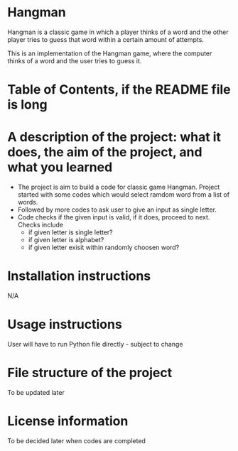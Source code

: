 # Hangman
Hangman is a classic game in which a player thinks of a word and the other player tries to guess that word within a certain amount of attempts.

This is an implementation of the Hangman game, where the computer thinks of a word and the user tries to guess it. 

# Table of Contents, if the README file is long

# A description of the project: what it does, the aim of the project, and what you learned
- The project is aim to build a code for classic game Hangman. Project started with some codes which would select ramdom word from a list of words.
- Followed by more codes to ask user to give an input as single letter.
- Code checks if the given input is valid, if it does, proceed to next. Checks include 
    - if given letter is single letter?
    - if given letter is alphabet?
    - if given letter exisit within randomly choosen word?
# Installation instructions

N/A

# Usage instructions

User will have to run Python file directly - subject to change

# File structure of the project

To be updated later

# License information

To be decided later when codes are completed